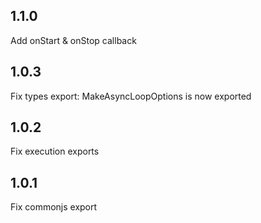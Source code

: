 ## 1.1.0
Add onStart & onStop callback

## 1.0.3
Fix types export: MakeAsyncLoopOptions is now exported

## 1.0.2
Fix execution exports

## 1.0.1
Fix commonjs export